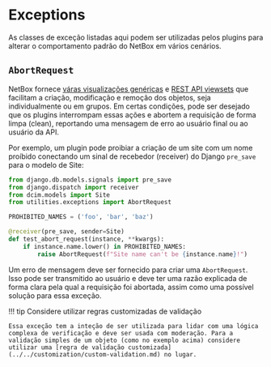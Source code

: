 # Exceptions

As classes de exceção listadas aqui podem ser utilizadas pelos plugins para alterar o comportamento padrão do NetBox em vários cenários.

## `AbortRequest`

NetBox fornece [váras visualizações genéricas](./views.md) e [REST API viewsets](./rest-api.md) que facilitam a criação, modificação e remoção dos objetos, seja individualmente ou em grupos. Em certas condições, pode ser desejado que os plugins interrompam essas ações e abortem a requisição de forma limpa (clean), reportando uma mensagem de erro ao usuário final ou ao usuário da API.

Por exemplo, um plugin pode proibiar a criação de um site com um nome proíbido conectando um sinal de recebedor (receiver) do Django `pre_save` para o modelo de Site:

```python
from django.db.models.signals import pre_save
from django.dispatch import receiver
from dcim.models import Site
from utilities.exceptions import AbortRequest

PROHIBITED_NAMES = ('foo', 'bar', 'baz')

@receiver(pre_save, sender=Site)
def test_abort_request(instance, **kwargs):
    if instance.name.lower() in PROHIBITED_NAMES:
        raise AbortRequest(f"Site name can't be {instance.name}!")
```

Um erro de mensagem deve ser fornecido para criar uma `AbortRequest`.  Isso pode ser transmitido ao usuário e deve ter uma razão explicada de forma clara pela qual a requisição foi abortada, assim como uma possível solução para essa exceção.

!!! tip Considere utilizar regras customizadas de validação

    Essa exceção tem a inteção de ser utilizada para lidar com uma lógica complexa de verificação e deve ser usada com moderação. Para a validação simples de um objeto (como no exemplo acima) considere utilizar uma [regra de validação customizada](../../customization/custom-validation.md) no lugar.
